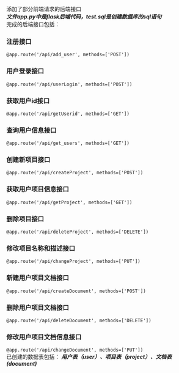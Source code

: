 添加了部分前端请求的后端接口<br>
***文件app.py中是flask后端代码，test.sql是创建数据库的sql语句***<br>
完成的后端接口包括：
### 注册接口
`@app.route('/api/add_user', methods=['POST'])`
### 用户登录接口
`@app.route('/api/userLogin', methods=['POST'])`
### 获取用户id接口
`@app.route('/api/getUserid', methods=['GET'])`
### 查询用户信息接口
`@app.route('/api/get_users', methods=['GET'])`
### 创建新项目接口
`@app.route('/api/createProject', methods=['POST'])`
### 获取用户项目信息接口
`@app.route('/api/getProject', methods=['GET'])`
### 删除项目接口
`@app.route('/api/deleteProject', methods=['DELETE'])`
### 修改项目名称和描述接口
`@app.route('/api/changeProject', methods=['PUT'])`
### 新建用户项目文档接口
`@app.route('/api/createDocument', methods=['POST'])`
### 删除用户项目文档接口
`@app.route('/api/deleteDocument', methods=['DELETE'])`
### 修改用户项目文档信息接口
`@app.route('/api/changeDocument', methods=['PUT'])`
<br>
已创建的数据表包括：
***用户表（user）、项目表（project）、文档表(document)***
